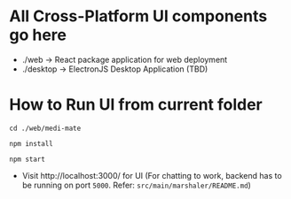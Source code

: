 # All Cross-Platform UI components go here

- ./web -> React package application for web deployment
- ./desktop -> ElectronJS Desktop Application (TBD)

# How to Run UI from current folder

`` cd ./web/medi-mate ``

`` npm install ``

`` npm start ``

- Visit http://localhost:3000/ for UI (For chatting to work, backend has to be running on port ``5000``.
  Refer: ``src/main/marshaler/README.md``)
